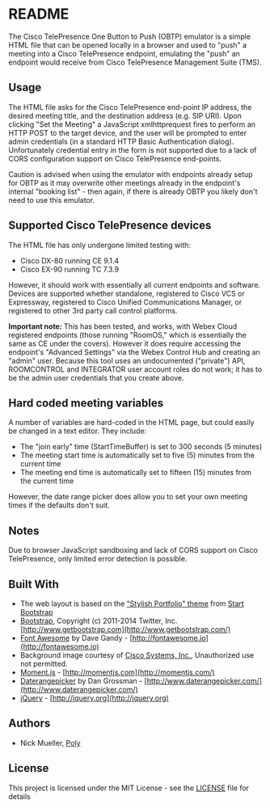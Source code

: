 # README

The Cisco TelePresence One Button to Push (OBTP) emulator is a simple HTML file that can be opened locally in a browser and used to "push" a meeting into a Cisco TelePresence endpoint, emulating the "push" an endpoint would receive from Cisco TelePresence Management Suite (TMS).

## Usage

The HTML file asks for the Cisco TelePresence end-point IP address, the desired meeting title, and the destination address (e.g. SIP URI).  Upon clicking "Set the Meeting" a JavaScript xmlhttprequest fires to perform an HTTP POST to the target device, and the user will be prompted to enter admin credentials (in a standard HTTP Basic Authentication dialog).  Unfortunately credential entry in the form is not supported due to a lack of CORS configuration support on Cisco TelePresence end-points.

Caution is advised when using the emulator with endpoints already setup for OBTP as it may overwrite other meetings already in the endpoint's internal "booking list" - then again, if there is already OBTP you likely don't need to use this emulator.

## Supported Cisco TelePresence devices

The HTML file has only undergone limited testing with:

* Cisco DX-80 running CE 9.1.4
* Cisco EX-90 running TC 7.3.9

However, it should work with essentially all current endpoints and software.  Devices are supported whether standalone, registered to Cisco VCS or Expressway, registered to Cisco Unified Communications Manager, or registered to other 3rd party call control platforms.

**Important note:** This has been tested, and works, with Webex Cloud registered endpoints (those running "RoomOS," which is essentially the same as CE under the covers). However it does require accessing the endpoint's "Advanced Settings" via the Webex Control Hub and creating an "admin" user. Because this tool uses an undocumented ("private") API, ROOMCONTROL and INTEGRATOR user account roles do not work; it has to be the admin user credentials that you create above.

## Hard coded meeting variables

A number of variables are hard-coded in the HTML page, but could easily be changed in a text editor.  They include:

* The "join early" time (StartTimeBuffer) is set to 300 seconds (5 minutes)
* The meeting start time is automatically set to five (5) minutes from the current time
* The meeting end time is automatically set to fifteen (15) minutes from the current time

However, the date range picker does allow you to set your own meeting times if the defaults don't suit.

## Notes

Due to browser JavaScript sandboxing and lack of CORS support on Cisco TelePresence, only limited error detection is possible. 

## Built With

* The web layout is based on the ["Stylish Portfolio" theme](https://startbootstrap.com/template-overviews/stylish-portfolio/) from [Start Bootstrap](https://startbootstrap.com/)
* [Bootstrap](http://www.getbootstrap.com/), Copyright (c) 2011-2014 Twitter, Inc. [http://www.getbootstrap.com](http://www.getbootstrap.com/)
* [Font Awesome](http://fontawesome.io/) by Dave Gandy - [http://fontawesome.io](http://fontawesome.io)
* Background image courtesy of [Cisco Systems, Inc.](http://www.cisco.com), Unauthorized use not permitted.
* [Moment.js](http://momentjs.com) - [http://momentjs.com](http://momentjs.com/)
* [Daterangepicker](http://www.daterangepicker.com) by Dan Grossman - [http://www.daterangepicker.com/](http://www.daterangepicker.com/)
* [jQuery](http://jquery.org) - [http://jquery.org](http://jquery.org)

## Authors

* Nick Mueller, [Poly](http://www.poly.com)

## License

This project is licensed under the MIT License - see the [LICENSE](LICENSE) file for details

